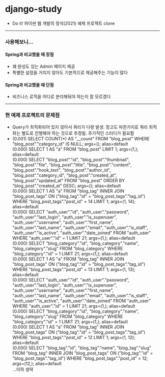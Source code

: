 # django-study
* Do it! 파이썬 웹 개발의 정석(2021) 예제 프로젝트 clone

---

### 사용해보니...

#### Spring과 비교했을 때 장점
* 꽤 완성도 있는 Admin 페이지 제공
* 특별한 설정을 거치지 않아도 기본적으로 제공해주는 기능이 많다

#### Spring과 비교했을 때 단점
* 비즈니스 로직을 어디로 분리해둬야 하는지 잘 모르겠다


---
### 현 예제 프로젝트의 문제점
* Query가 최적화되어 있지 않아서 쿼리가 다량 발생. 장고도 마찬가지로 쿼리 최적화는 별도로 진행해야 하는 것으로 추정됨. 추가적인 스터디가 필요함
* (0.001) SELECT COUNT(*) AS "__count" FROM "blog_post" WHERE "blog_post"."category_id" IS NULL; args=(); alias=default   
  (0.000) SELECT 1 AS "a" FROM "blog_post" LIMIT 1; args=(1,); alias=default   
  (0.000) SELECT "blog_post"."id", "blog_post"."thumbnail", "blog_post"."file", "blog_post"."title", "blog_post"."content", "blog_post"."hook_text", "blog_post"."author_id", "blog_post"."category_id", "blog_post"."created_at", "blog_post"."updated_at" FROM "blog_post" ORDER BY "blog_post"."created_at" DESC; args=(); alias=default   
  (0.000) SELECT 1 AS "a" FROM "blog_tag" INNER JOIN "blog_post_tags" ON ("blog_tag"."id" = "blog_post_tags"."tag_id") WHERE "blog_post_tags"."post_id" = 14 LIMIT 1; args=(1, 14); alias=default   
  (0.000) SELECT "auth_user"."id", "auth_user"."password", "auth_user"."last_login", "auth_user"."is_superuser", "auth_user"."username", "auth_user"."first_name", "auth_user"."last_name", "auth_user"."email", "auth_user"."is_staff", "auth_user"."is_active", "auth_user"."date_joined" FROM "auth_user" WHERE "auth_user"."id" = 1 LIMIT 21; args=(1,); alias=default   
  (0.000) SELECT "blog_category"."id", "blog_category"."name", "blog_category"."slug" FROM "blog_category" WHERE "blog_category"."id" = 1 LIMIT 21; args=(1,); alias=default   
  (0.000) SELECT 1 AS "a" FROM "blog_tag" INNER JOIN "blog_post_tags" ON ("blog_tag"."id" = "blog_post_tags"."tag_id") WHERE "blog_post_tags"."post_id" = 13 LIMIT 1; args=(1, 13); alias=default   
  (0.000) SELECT "auth_user"."id", "auth_user"."password", "auth_user"."last_login", "auth_user"."is_superuser", "auth_user"."username", "auth_user"."first_name", "auth_user"."last_name", "auth_user"."email", "auth_user"."is_staff", "auth_user"."is_active", "auth_user"."date_joined" FROM "auth_user" WHERE "auth_user"."id" = 1 LIMIT 21; args=(1,); alias=default   
  (0.000) SELECT "blog_category"."id", "blog_category"."name", "blog_category"."slug" FROM "blog_category" WHERE "blog_category"."id" = 1 LIMIT 21; args=(1,); alias=default   
  (0.000) SELECT 1 AS "a" FROM "blog_tag" INNER JOIN "blog_post_tags" ON ("blog_tag"."id" = "blog_post_tags"."tag_id") WHERE "blog_post_tags"."post_id" = 12 LIMIT 1; args=(1, 12); alias=default   
  (0.000) SELECT "blog_tag"."id", "blog_tag"."name", "blog_tag"."slug" FROM "blog_tag" INNER JOIN "blog_post_tags" ON ("blog_tag"."id" = "blog_post_tags"."tag_id") WHERE "blog_post_tags"."post_id" = 12; args=(12,); alias=default   
   ...이하 생략